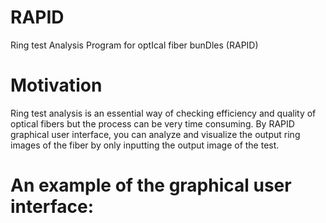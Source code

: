 # RAPID
 Ring test Analysis Program for optIcal fiber bunDles (RAPID)
 
 # Motivation
 Ring test analysis is an essential way of checking efficiency and quality of optical fibers but the process can be very time consuming. By RAPID graphical user interface, you can analyze and visualize the output ring images of the fiber by only inputting the output image of the test.
 
 
# An example of the graphical user interface:

[image-id]: Example "Optional Title"

